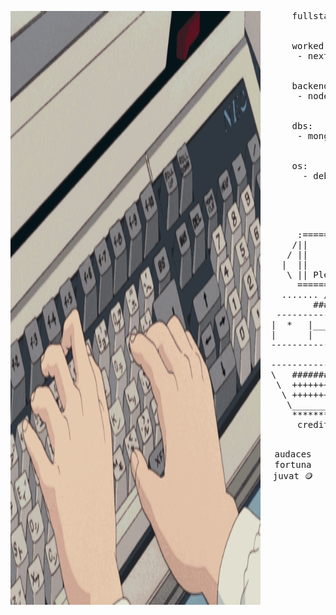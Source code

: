 <p float="left">
  <img src="https://github.com/viniyr/assets/blob/main/keyboard.gif" height="950" width="400" align="left" />
  <p float="left">
    <pre>
      fullstack developer
      <br>
      worked with (frontend) :
       - nextjs, tailwindcss, react, angular, redux
      <br>
      backend: 
       - nodejs, express, python, docker
      <br>
      dbs: 
       - mongodb, mysql, postgres 
      <br>
      os: 
        - debian, ubuntu, linux
    </pre>
     <pre style="overflow-x: hidden">
                                                -----
                                              /      \
                                              )      |
       :================:                      "    )/
      /||              ||                      )_ /*
     / ||    System    ||                          *
    |  ||     Down     ||                   (=====~*~=
     \ || Please wait  ||                  0      \ /   
       ==================                //   (====*==
    ....... /      \.............       //         *     
          ############            \    ||    (=====*==
   -------------------------------     V          *      
  |  *   |__________|| ::::::::::  |    o   (======*==
  |      |          ||   .......   |    \\         *    
  --------------------------------- 8   ||   (=====*=
                                     8   V         *      
  --------------------------------- 8   =|=;  (==/ * 
  \   ###########################  \   / ! \     _ * 
   \  +++++++++++++++++++++++++++   \  ! !  !  (__/ \
    \ ++++++++++++++++++++++++++++   \        0 \ \V/
     \________________________________\     ()   \o 
      *********************************     ()         
       credits to: -Targon (Ed Wisniewski)-
    </pre>
  </p>
</p>

<p align="center">
<samp>
  audaces fortuna juvat 🪙
</samp>
</p>

